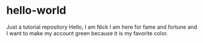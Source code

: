 # hello-world
Just a tutorial repository
Hello, I am Nick I am here for fame and fortune and I want to make my account green because it is my favorite color.
